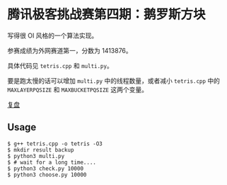 # 腾讯极客挑战赛第四期：鹅罗斯方块

写得很 OI 风格的一个算法实现。

参赛成绩为外网赛道第一，分数为 1413876。

具体代码见 `tetris.cpp` 和 `multi.py`。

要是跑太慢的话可以增加 `multi.py` 中的线程数量，或者减小 `tetris.cpp` 中的 `MAXLAYERPQSIZE` 和 `MAXBUCKETPQSIZE` 这两个变量。

[复盘](https://nano.ac/posts/9339a170/)

## Usage

```
$ g++ tetris.cpp -o tetris -O3
$ mkdir result backup
$ python3 multi.py
$ # wait for a long time....
$ python3 check.py 10000
$ python3 choose.py 10000
```
